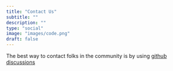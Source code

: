 ```yaml
---
title: "Contact Us"
subtitle: ""
description: ""
type: "social"
image: "images/code.png"
draft: false
---
```


The best way to contact folks in the community is by using [github discussions](https://github.com/artemiscloud/activemq-artemis-operator/discussions)